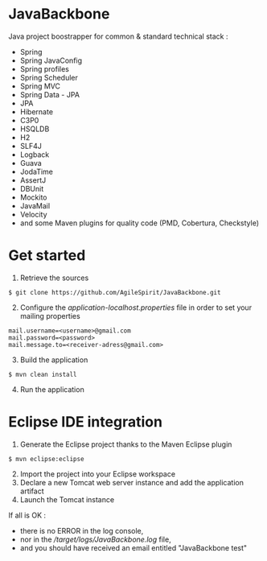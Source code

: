 JavaBackbone
============

Java project boostrapper for common &amp; standard technical stack : 
- Spring
- Spring JavaConfig
- Spring profiles
- Spring Scheduler
- Spring MVC
- Spring Data - JPA
- JPA
- Hibernate
- C3P0
- HSQLDB
- H2
- SLF4J
- Logback
- Guava
- JodaTime
- AssertJ
- DBUnit
- Mockito
- JavaMail
- Velocity
- and some Maven plugins for quality code (PMD, Cobertura, Checkstyle)

Get started
===========

1) Retrieve the sources  
```
$ git clone https://github.com/AgileSpirit/JavaBackbone.git
```
2) Configure the *application-localhost.properties* file in order to set your mailing properties  
```
mail.username=<username>@gmail.com
mail.password=<password>
mail.message.to=<receiver-adress@gmail.com>
```
3) Build the application  
```
$ mvn clean install
```
4) Run the application  

Eclipse IDE integration
=======================

1) Generate the Eclipse project thanks to the Maven Eclipse plugin  
```
$ mvn eclipse:eclipse
```
2) Import the project into your Eclipse workspace  
3) Declare a new Tomcat web server instance and add the application artifact  
4) Launch the Tomcat instance  

If all is OK :
- there is no ERROR in the log console, 
- nor in the */target/logs/JavaBackbone.log* file, 
- and you should have received an email entitled "JavaBackbone test"
